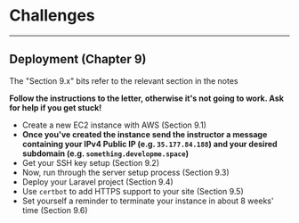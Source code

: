 # Challenges

---

## Deployment (Chapter 9)

The "Section 9.x" bits refer to the relevant section in the notes

**Follow the instructions to the letter, otherwise it's not going to work. Ask for help if you get stuck!**

- Create a new EC2 instance with AWS (Section 9.1)
- **Once you've created the instance send the instructor a message containing your IPv4 Public IP (e.g. `35.177.84.188`) and your desired subdomain (e.g. `something.developme.space`)**
- Get your SSH key setup (Section 9.2)
- Now, run through the server setup process (Section 9.3)
- Deploy your Laravel project (Section 9.4)
- Use `certbot` to add HTTPS support to your site (Section 9.5)
- Set yourself a reminder to terminate your instance in about 8 weeks' time (Section 9.6)
